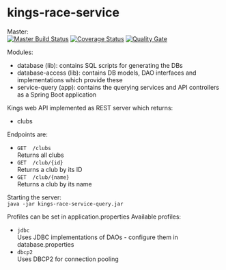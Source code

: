# kings-race-service

Master:  
[![Master Build Status](https://travis-ci.org/andrewflbarnes/kings-results-service.svg?branch=master)](https://travis-ci.org/andrewflbarnes/kings-results-service) 
[![Coverage Status](https://img.shields.io/coveralls/github/andrewflbarnes/kings-results-service.svg)](https://coveralls.io/github/andrewflbarnes/kings-results-service?branch=master)
[![Quality Gate](https://sonarcloud.io/api/project_badges/measure?project=org.kingsski%3Akings-race-service&metric=alert_status)](https://sonarcloud.io/dashboard?id=org.kingsski:kings-race-service)

Modules:
- database (lib): contains SQL scripts for generating the DBs
- database-access (lib): contains DB models, DAO interfaces and implementations which provide these
- service-query (app): contains the querying services and API controllers as a Spring Boot application

Kings web API implemented as REST server which returns:
- clubs

Endpoints are:
- `GET  /clubs`  
Returns all clubs
- `GET  /club/{id}`  
Returns a club by its ID
- `GET  /club/{name}`  
Returns a club by its name

Starting the server:  
`java -jar kings-race-service-query.jar`

Profiles can be set in application.properties
Available profiles:
- `jdbc`  
Uses JDBC implementations of DAOs - configure them in database.properties
- `dbcp2`  
Uses DBCP2 for connection pooling